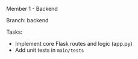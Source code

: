 Member 1 - Backend

Branch: backend

Tasks:
- Implement core Flask routes and logic (app.py)
- Add unit tests in `main/tests`
